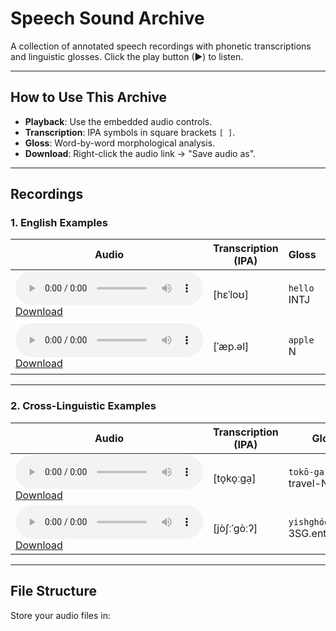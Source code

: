 # Speech Sound Archive

A collection of annotated speech recordings with phonetic transcriptions and linguistic glosses. Click the play button (▶) to listen.

---

## How to Use This Archive
- **Playback**: Use the embedded audio controls.
- **Transcription**: IPA symbols in square brackets `[ ]`.
- **Gloss**: Word-by-word morphological analysis.
- **Download**: Right-click the audio link → "Save audio as".

---

## Recordings

### 1. English Examples

| Audio | Transcription (IPA) | Gloss | Description |
|-------|---------------------|-------|-------------|
| <audio controls><source src="{{ site.baseurl }}/audio/english1.wav" type="audio/wav"></audio> <br> [Download](/audio/english1.wav) | [hɛˈloʊ] | `hello`<br>INTJ | Waveform: Clear vowel formants |
| <audio controls><source src="{{ site.baseurl }}/audio/english2.wav" type="audio/wav"></audio> <br> [Download](/audio/english2.wav) | [ˈæp.əl] | `apple`<br>N | Aspirated [pʰ] visible in spectrogram |

---

### 2. Cross-Linguistic Examples

| Audio | Transcription (IPA) | Gloss | Description |
|-------|---------------------|-------|-------------|
| <audio controls><source src="{{ site.baseurl }}/audio/japanese1.wav" type="audio/wav"></audio> <br> [Download](/audio/japanese1.wav) | [to̞ko̞ːɡa̠] | `tokō-ga`<br>travel-NOM | Pitch accent on first mora |
| <audio controls><source src="{{ site.baseurl }}/audio/navajo1.wav" type="audio/wav"></audio> <br> [Download](/audio/navajo1.wav) | [jòʃːˈɡòːʔ] | `yishghóóʔ`<br>3SG.enter.PERF | Ejective consonant [ɡóːʔ] |

---

## File Structure
Store your audio files in:
